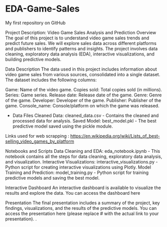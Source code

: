 # EDA-Game-Sales
My first repository on GitHub

Project Description: Video Game Sales Analysis and Prediction
Overview
The goal of this project is to understand video game sales trends and predict future sales. We will explore sales data across different platforms and publishers to identify patterns and insights. The project involves data cleaning, exploratory data analysis (EDA), interactive visualizations, and building predictive models.

Data Description
The data used in this project includes information about video game sales from various sources, consolidated into a single dataset. The dataset includes the following columns:

Game: Name of the video game.
Copies sold: Total copies sold (in millions).
Series: Game series.
Release date: Release date of the game.
Genre: Genre of the game.
Developer: Developer of the game.
Publisher: Publisher of the game.
Console_name: Console/platform on which the game was released.

* Data Files
Cleaned Data: cleaned_data.csv - Contains the cleaned and processed data for analysis.
Saved Model: best_model.pkl - The best predictive model saved using the pickle module.

Links used for web scrapping :
https://en.wikipedia.org/wiki/Lists_of_best-selling_video_games_by_platform

Notebooks and Scripts
Data Cleaning and EDA: eda_notebook.ipynb - This notebook contains all the steps for data cleaning, exploratory data analysis, and visualization.
Interactive Visualizations: interactive_visualizations.py - Python script for creating interactive visualizations using Plotly.
Model Training and Prediction: model_training.py - Python script for training predictive models and saving the best model.

Interactive Dashboard
An interactive dashboard is available to visualize the results and explore the data. You can access the dashboard here

Presentation
The final presentation includes a summary of the project, key findings, visualizations, and the results of the predictive models. You can access the presentation here (please replace # with the actual link to your presentation).
.
